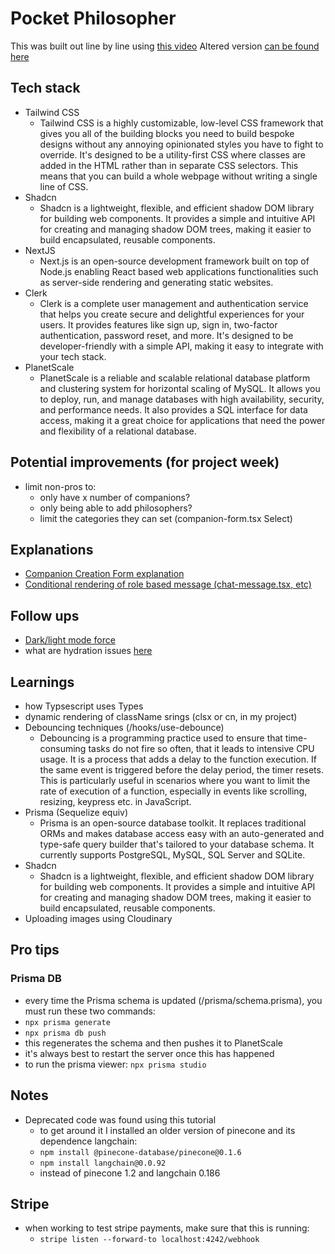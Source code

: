 # Pocket Philosopher

This was built out line by line using [this video](https://www.youtube.com/watch?v=PjYWpd7xkaM)
Altered version [can be found here](https://github.com/0xQuasark/ChatCraft)



## Tech stack
- Tailwind CSS
  - Tailwind CSS is a highly customizable, low-level CSS framework that gives you all of the building blocks you need to build bespoke designs without any annoying opinionated styles you have to fight to override. It's designed to be a utility-first CSS where classes are added in the HTML rather than in separate CSS selectors. This means that you can build a whole webpage without writing a single line of CSS.
- Shadcn
  - Shadcn is a lightweight, flexible, and efficient shadow DOM library for building web components. It provides a simple and intuitive API for creating and managing shadow DOM trees, making it easier to build encapsulated, reusable components.
- NextJS
  - Next.js is an open-source development framework built on top of Node.js enabling React based web applications functionalities such as server-side rendering and generating static websites.
- Clerk 
  - Clerk is a complete user management and authentication service that helps you create secure and delightful experiences for your users. It provides features like sign up, sign in, two-factor authentication, password reset, and more. It's designed to be developer-friendly with a simple API, making it easy to integrate with your tech stack.
- PlanetScale
  - PlanetScale is a reliable and scalable relational database platform and clustering system for horizontal scaling of MySQL. It allows you to deploy, run, and manage databases with high availability, security, and performance needs. It also provides a SQL interface for data access, making it a great choice for applications that need the power and flexibility of a relational database.



## Potential improvements (for project week)
- limit non-pros to:
  - only have x number of companions?
  - only being able to add philosophers?
  - limit the categories they can set (companion-form.tsx Select)

## Explanations
- [Companion Creation Form explanation](https://youtu.be/PjYWpd7xkaM?si=hhEquGfIPFhf7BoN&t=8513)
- [Conditional rendering of role based message (chat-message.tsx, etc)](https://youtu.be/PjYWpd7xkaM?si=LC5ABfvTDBafNaHd&t=14949)


## Follow ups
- [Dark/light mode force](https://youtu.be/PjYWpd7xkaM?si=_sexRnuKEeW0uq93&t=3078)
- what are hydration issues [here](https://youtu.be/PjYWpd7xkaM?si=0Bt8LpIcSKbrTvra&t=7322)




## Learnings
- how Typsescript uses Types
- dynamic rendering of className srings (clsx or cn, in my project)
- Debouncing techniques (/hooks/use-debounce)
  - Debouncing is a programming practice used to ensure that time-consuming tasks do not fire so often, that it leads to intensive CPU usage. It is a process that adds a delay to the function execution. If the same event is triggered before the delay period, the timer resets. This is particularly useful in scenarios where you want to limit the rate of execution of a function, especially in events like scrolling, resizing, keypress etc. in JavaScript.
- Prisma (Sequelize equiv)
  - Prisma is an open-source database toolkit. It replaces traditional ORMs and makes database access easy with an auto-generated and type-safe query builder that's tailored to your database schema. It currently supports PostgreSQL, MySQL, SQL Server and SQLite.
- Shadcn 
  - Shadcn is a lightweight, flexible, and efficient shadow DOM library for building web components. It provides a simple and intuitive API for creating and managing shadow DOM trees, making it easier to build encapsulated, reusable components.
- Uploading images using Cloudinary




## Pro tips

### Prisma DB
- every time the Prisma schema is updated (/prisma/schema.prisma), you must run these two commands:
- `npx prisma generate`
- `npx prisma db push`
- this regenerates the schema and then pushes it to PlanetScale
- it's always best to restart the server once this has happened
- to run the prisma viewer: `npx prisma studio`


## Notes
- Deprecated code was found using this tutorial
  - to get around it I installed an older version of pinecone and its dependence langchain:
  - `npm install @pinecone-database/pinecone@0.1.6`
  - `npm install langchain@0.0.92`
  - instead of pinecone 1.2 and langchain 0.186


## Stripe

- when working to test stripe payments, make sure that this is running:
  - `stripe listen --forward-to localhost:4242/webhook`
